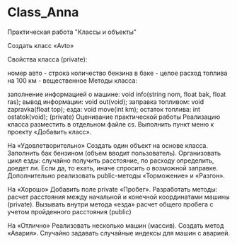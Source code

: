 # Class_Anna
Практическая работа "Классы и объекты"

Создать класс «Avto»

Свойства класса (private):

номер авто - строка
количество бензина в баке - целое
расход топлива на 100 км - вещественное
Методы класса:

заполнение информацией о машине: void info(string nom, float bak, float ras);
вывод информации: void out(void);
заправка топливом: void zapravka(float top);
езда: void move(int km);
остаток топлива: int ostatok(void); (private)
Оценивание практической работы Реализацию класса разместить в отдельном файле cs. Выполнить пункт меню к проекту «Добавить класс».

На «Удовлетворительно» Создать один объект на основе класса. Заполнить бак бензином (объем вводит пользователь). Организовать цикл езды: случайно получить расстояние, по расходу определить, доедет ли. Если да, то ехать, иначе спросить о возможной заправке. Дополнительно реализовать public-методы «Торможение» и «Разгон».

На «Хорошо» Добавить поле private «Пробег». Разработать методы: расчет расстояния между начальной и конечной координатами машины (private). Вызывать внутри метода «езда» расчет общего пробега с учетом пройденного расстояния (public)

На «Отлично» Реализовать несколько машин (массив). Создать метод «Авария». Случайно задавать случайные индексы для машин с аварией.
